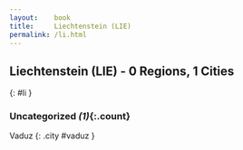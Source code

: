 ```yaml
---
layout:    book
title:     Liechtenstein (LIE)
permalink: /li.html
---
```


## Liechtenstein (LIE) - 0 Regions, 1 Cities
{: #li }





### Uncategorized _(1)_{:.count}


Vaduz  {: .city #vaduz } <br>


 
